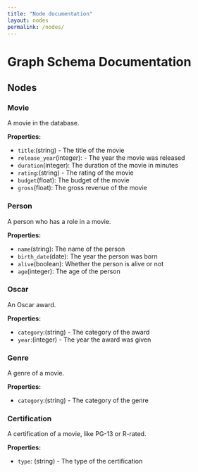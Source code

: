 ```yaml
---
title: "Node documentation"
layout: nodes
permalink: /nodes/
---
```


# Graph Schema Documentation

## Nodes

### Movie
A movie in the database.

**Properties:**
- `title`:(string) - The title of the movie 
- `release_year`(integer): - The year the movie was released 
- `duration`(integer): The duration of the movie in minutes
- `rating`:(string) - The rating of the movie
- `budget`(float): The budget of the movie
- `gross`(float): The gross revenue of the movie

### Person
A person who has a role in a movie.

**Properties:**
- `name`(string): The name of the person 
- `birth_date`(date): The year the person was born
- `alive`(boolean): Whether the person is alive or not
- `age`(integer): The age of the person

### Oscar
An Oscar award.

**Properties:**
- `category`:(string) - The category of the award
- `year`:(integer) - The year the award was given

### Genre
A genre of a movie.

**Properties:**
- `category`:(string) - The category of the genre

### Certification
A certification of a movie, like PG-13 or R-rated.

**Properties:**
- `type`: (string) - The type of the certification
